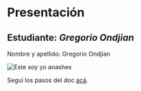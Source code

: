# Presentación

## Estudiante: _Gregorio Ondjian_
Nombre y apellido: Gregorio Ondjian

![Este soy yo anashex](Fotitomia.jpeg)

Seguí los pasos del doc [acá](https://docs.google.com/document/d/e/2PACX-1vQkogtG88cmwEIXEuff291urSyrZUYHikLIoRTspUodvIg5OoaUJTi8n0vqPJ3XUSN65sqJALTBizeB/pub).
